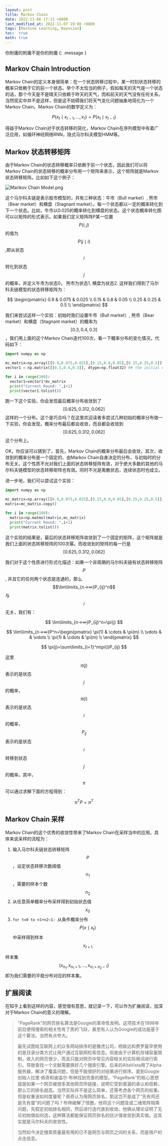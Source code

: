 ```yaml
---
layout: post
title: Markov Chain
date: 2022-11-06 17:13 +0800
last_modified_at: 2022-11-07 19:08 +0800
tags: [Machine Learning, Bayesian]
toc:  true
math: true
---
```


你附庸的附庸不是你的附庸
{: .message }

## Markov Chain Introduction

Markov Chain的定义本身很简单：在一个状态转移过程中，某一时刻状态转移的概率只依赖于它的前一个状态。举个不太恰当的例子，假如每天的天气是一个状态的话，那个今天是不是晴天只依赖于昨天的天气，而和前天的天气没有任何关系，当然现实中并不是这样，但是这不妨碍我们将天气变化问题抽象地简化为一个Markov Chain。Markov Chain的数学定义为：

$$
P(x_{t}\mid x_{t-1},\ldots,x_{1})=P(x_{t}\mid x_{t-1})
$$

得益于Markov Chain对于状态转移的简化，Markov Chain在序列模型中有着广泛应用，如循环神经网络RNN，隐式马尔科夫模型HMM等。

## Markov 状态转移矩阵

由于Markov Chain的状态转移概率只依赖于前一个状态，因此我们可以将Markov Chain的状态转移的概率分布用一个矩阵来表示，这个矩阵就是Markov状态转移矩阵。比如如下这个例子：

![Marikov Chain Model.png](https://s2.loli.net/2022/11/06/SOGlfPbI7VdzCk9.png)

这个马尔科夫链是表示股市模型的，共有三种状态：牛市（Bull market）, 熊市（Bear market）和横盘（Stagnant market）。每一个状态都以一定的概率转化到下一个状态。比如，牛市以0.025的概率转化到横盘的状态。这个状态概率转化图可以以矩阵的形式表示。如果我们定义矩阵阵P某一位置$$P(i,j)$$的值为$$P(j\mid i)$$,即从状态$$i$$转化到状态$$j$$的概率，并定义牛市为状态0， 熊市为状态1, 横盘为状态2. 这样我们得到了马尔科夫链模型的状态转移矩阵为：

$$
\begin{pmatrix}
	0.9 & 0.075 & 0.025 \\
	0.15 & 0.8 & 0.05 \\
	0.25 & 0.25 & 0.5 \\
\end{pmatrix}
$$

我们来尝试这样一个实验：初始时我们设置牛市（Bull market）, 熊市（Bear market）和横盘（Stagnant market）的概率为$$[0.3,0.4,0.3]$$，我们用上面的这个Markov Chain迭代100次，看一下概率分布的变化情况，代码如下：

```python
import numpy as np

mc_matrix=np.array([[0.9,0.075,0.025],[0.15,0.8,0.05],[0.25,0.25,0.5]], dtype=np.float32)
vector1 = np.matrix([[0.3,0.4,0.3]], dtype=np.float32) ## the initial distribution

for i in range(100):
  vector1=vector1*mc_matrix
  print("Current Round: ",i+1)
  print(vector1.tolist())
```

跑一下这个实验，你会发现最后概率分布收敛到了$$[0.625, 0.312, 0.062]$$这样的一个分布。这个是巧合吗？在这里欢迎读者多尝试几种初始的概率分布做一下实验，你会发现，概率分布最后都会收敛，而且都会收敛到$$[0.625, 0.312, 0.062]$$这个分布上。

OK，你应该可以猜到了，首先，Markov Chain的概率分布最后会收敛，其次，收敛到的概率分布是一个固定的、由Markov Chain自身决定的分布，与初始时的分布无关。这个性质不光对我们上面的状态转移矩阵有效，对于绝大多数的其他的马尔科夫链模型的状态转移矩阵也有效。同时不光是离散状态，连续状态时也成立。

进一步地，我们可以尝试这个实验：

```python
import numpy as np

mc_matrix=np.array([[0.9,0.075,0.025],[0.15,0.8,0.05],[0.25,0.25,0.5]], dtype=np.float32)
matrix=mc_matrix.copy()

for i in range(100):
  matrix=np.matmul(matrix,mc_matrix)
  print("Current Round: ",i+1)
  print(matrix.tolist())
```

这个实验的结果是，最后的状态转移矩阵收敛到了一个固定的矩阵，这个矩阵就是我们上面的状态转移矩阵的100次幂。而收敛到的矩阵的每一行是$$[0.625, 0.312, 0.062]$$

我们对于这个性质进行形式化描述：如果一个非周期的马尔科夫链有状态转移矩阵$$P$$, 并且它的任何两个状态是连通的，那么$$\lim\limits_{n→∞}P_{ij}^n$$与$$i$$无关，我们有：

$$
\lim\limits_{n→∞}P_{ij}^n=\pi(j)
$$

$$
\lim\limits_{n→∞}P^n=\begin{pmatrix}
	\pi(1) & \cdots & \pi(m) \\
	\vdots &  & \vdots \\
	\pi(1) & \cdots & \pi(m) \\
\end{pmatrix}
$$

$$
\pi(j)=\sum\limits_{i=1}^m\pi(i)P_{ij}
$$

这里$$\pi(j)$$表示的是状态$$j$$的概率，$$\pi(i)$$表示的是状态$$i$$的概率，$$P_{ij}$$表示的是状态$$i$$转移到状态$$j$$的概率。其中，$$\pi$$可以通过求解下面的方程得到：

$$
\pi^T P=\pi^T
$$

## Markov Chain 采样

Markov Chain的这个优秀的收敛性带来了Markov Chain在采样当中的应用。具体来说采样的流程为：

1. 输入马尔科夫链状态转移矩阵$$P$$，设定状态转移次数阈值$$n_1$$，需要的样本个数$$n_2$$
2. 从任意简单概率分布采样得到初始状态值$$x_0$$
3. ```for t=0 to n1+n2−1: ```从条件概率分布$$P(x\mid x_t)$$中采样得到样本$$x_{t+1}$$

样本集$$(x_{n_1},x_{n_1+1},...,x_{n_1+n_2−1})$$即为我们需要的平稳分布对应的样本集。
 
## 扩展阅读

在知乎上看到这样的内容，感觉很有意思，就记录一下，可以作为扩展阅读，加深对于Markov Chain的意义的理解。
>
>"PageRank"的网页排名算法是Google的革命性发明。这项技术在1998年前后使得搜索的相关性有了质的飞跃，甚至有人认为Google的成功是基于这个算法。当然有点夸大。
>
>最先试图给互联网上的众多网站排序的是雅虎公司，杨致远和费罗最早使用的是目录分类方式让用户通过互联网检索信息。但是由于计算机存储容量限制，收入的网页很少，而且只能对网页中常见内容相关的实际用词进行索引。导致查找一个文献需要换好几个搜索引擎。后来的AltaVista用了Alpha服务器，解决了覆盖问题，但是不能很好的对结果进行排序。直到Google创始人拉里$\cdot$佩奇和谢盖尔$\cdot$布林找到完善的模型。“PageRank”的核心思想就是如果一个网页被很多其他网页所链接，说明它受到普遍的承认和信赖，那么它的排名就高。当然实际并不是这么简单，还需考虑各个网页的权重。但是权重该如何度量呢？佩奇认为用网页排名，那这岂不是成了”先有鸡还是先有蛋“的问题了吗？布林破解了怪圈，他将这个问题变成二维矩阵相乘问题，先假定初始排名相同，然后进行迭代直到收敛。他俩从理论证明了无论初始值如何选，这种算法都能保证网页排名的估计值收敛到真实值。这其实就是马尔科夫的收敛性。
>
>当然如今决定搜索质量最有用的已不是网页与网页之间的关系，而是用户的点击信息。
